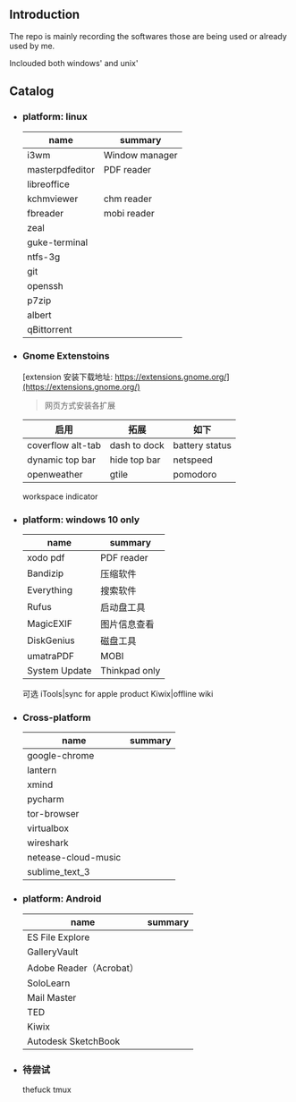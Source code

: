 ## Introduction

The repo is mainly recording the softwares those are being used or already used by me.

Inclouded both windows' and unix'

## Catalog

- ### platform: linux

    name|summary
    ---|---
    i3wm|Window manager
    masterpdfeditor|PDF reader
    libreoffice|
    kchmviewer|chm reader
    fbreader|mobi reader
    zeal|
    guke-terminal|
    ntfs-3g|
    git|
    openssh|
    p7zip|
    albert|
    qBittorrent|

- ### Gnome Extenstoins

    [extension 安装下载地址: https://extensions.gnome.org/](https://extensions.gnome.org/)
    > 网页方式安装各扩展

    启用|拓展|如下
    ---|---|---
    coverflow alt-tab|dash to dock|battery status
    dynamic top bar|hide top bar|netspeed
    openweather|gtile|pomodoro|topicons plus
    workspace indicator

- ### platform: windows 10 only

    name|summary
    ---|---
    xodo pdf|PDF reader
    Bandizip|压缩软件
    Everything|搜索软件
    Rufus|启动盘工具
    MagicEXIF|图片信息查看
    DiskGenius|磁盘工具
    umatraPDF|MOBI
    System Update|Thinkpad only
    可选
    iTools|sync for apple product
    Kiwix|offline wiki


- ### Cross-platform

    name|summary
    ---|---
    google-chrome|
    lantern|
    xmind|
    pycharm|
    tor-browser|
    virtualbox|
    wireshark|
    netease-cloud-music|
    sublime_text_3|

- ### platform: Android 

    name|summary
    ---|---
    ES File Explore|
    GalleryVault|
    Adobe Reader（Acrobat）|
    SoloLearn|
    Mail Master|
    TED|
    Kiwix| 
    Autodesk SketchBook|

- ### 待尝试

    thefuck tmux
